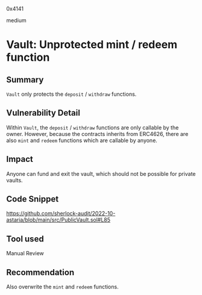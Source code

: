 0x4141

medium

# Vault: Unprotected mint / redeem function

## Summary
`Vault` only protects the `deposit` / `withdraw` functions.

## Vulnerability Detail
Within `Vault`, the `deposit` / `withdraw` functions are only callable by the owner. However, because the contracts inherits from ERC4626, there are also `mint` and `redeem` functions which are callable by anyone.

## Impact
Anyone can fund and exit the vault, which should not be possible for private vaults.

## Code Snippet
https://github.com/sherlock-audit/2022-10-astaria/blob/main/src/PublicVault.sol#L85

## Tool used

Manual Review

## Recommendation
Also overwrite the `mint` and `redeem` functions.